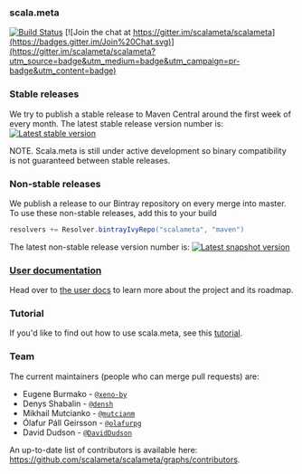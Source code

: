 ### scala.meta
[![Build Status](https://platform-ci.scala-lang.org/api/badges/scalameta/scalameta/status.svg)](https://platform-ci.scala-lang.org/scalameta/scalameta)
[![Join the chat at https://gitter.im/scalameta/scalameta](https://badges.gitter.im/Join%20Chat.svg)](https://gitter.im/scalameta/scalameta?utm_source=badge&utm_medium=badge&utm_campaign=pr-badge&utm_content=badge)

### Stable releases

We try to publish a stable release to Maven Central around the first week of every month.
The latest stable release version number is:
[![Latest stable version](https://index.scala-lang.org/scalameta/scalameta/scalameta/latest.svg?color=orange)](https://index.scala-lang.org/scalameta/scalameta/scalameta)

NOTE. Scala.meta is still under active development so binary compatibility is not
guaranteed between stable releases.

### Non-stable releases

We publish a release to our Bintray repository on every merge into master.
To use these non-stable releases, add this to your build
```scala
resolvers += Resolver.bintrayIvyRepo("scalameta", "maven")
```
The latest non-stable release version number is:
[![Latest snapshot version](https://api.bintray.com/packages/scalameta/maven/scalameta/images/download.svg) ](https://bintray.com/scalameta/maven/scalameta/_latestVersion)

### [User documentation][docs]
Head over to [the user docs][docs] to learn more about the project and its roadmap.

### Tutorial
If you'd like to find out how to use scala.meta, see this [tutorial](http://scalameta.org/tutorial).

### Team
The current maintainers (people who can merge pull requests) are:

* Eugene Burmako - [`@xeno-by`](https://github.com/xeno-by)
* Denys Shabalin - [`@densh`](https://github.com/densh)
* Mikhail Mutcianko - [`@mutcianm`](https://github.com/mutcianm)
* Ólafur Páll Geirsson - [`@olafurpg`](https://github.com/olafurpg)
* David Dudson - [`@DavidDudson`](https://github.com/DavidDudson)

An up-to-date list of contributors is available here: https://github.com/scalameta/scalameta/graphs/contributors.

[docs]: http://scalameta.org
